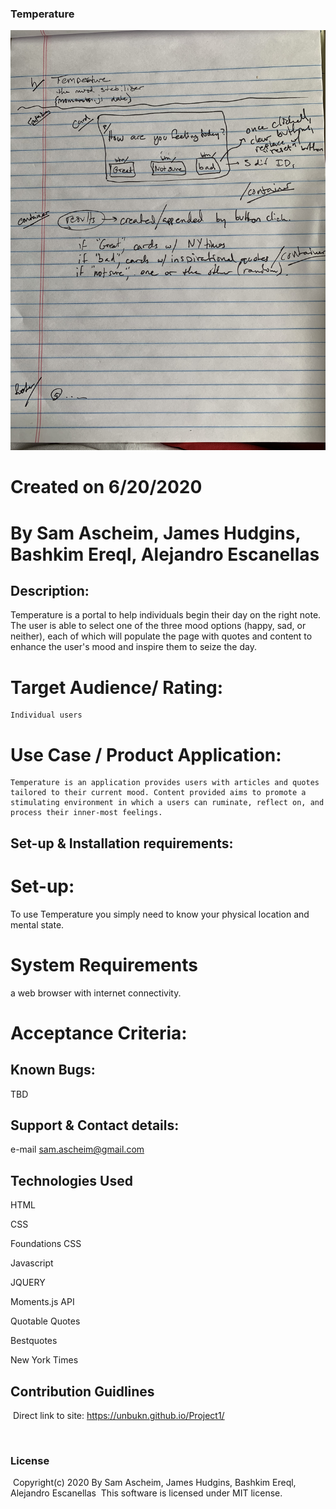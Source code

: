 ### Temperature
![Alt text](./Assets/IMG_1163.jpeg?raw=true "Design")

# Created on 6/20/2020
# By Sam Ascheim, James Hudgins, Bashkim Ereql, Alejandro Escanellas 

## Description:
Temperature is a portal to help individuals begin their day on the right note. The user is able to select one of the three mood options (happy, sad, or neither), each of which will populate the page with quotes and content to enhance the user's mood and inspire them to seize the day.

# Target Audience/ Rating:
    Individual users
# Use Case / Product Application:
    Temperature is an application provides users with articles and quotes tailored to their current mood. Content provided aims to promote a stimulating environment in which a users can ruminate, reflect on, and process their inner-most feelings.

## Set-up & Installation requirements:
# Set-up:
To use Temperature you simply need to know your physical location and mental state.

# System Requirements
a web browser with internet connectivity.

# Acceptance Criteria:

## Known Bugs:

TBD

## Support & Contact details:

e-mail sam.ascheim@gmail.com

## Technologies Used

HTML

CSS

Foundations CSS

Javascript

JQUERY

Moments.js API

Quotable Quotes

Bestquotes

New York Times 

## Contribution Guidlines 
​
Direct link to site: https://unbukn.github.io/Project1/

​
### License
​
Copyright(c) 2020 By Sam Ascheim, James Hudgins, Bashkim Ereql, Alejandro Escanellas
​
This software is licensed under MIT license.
